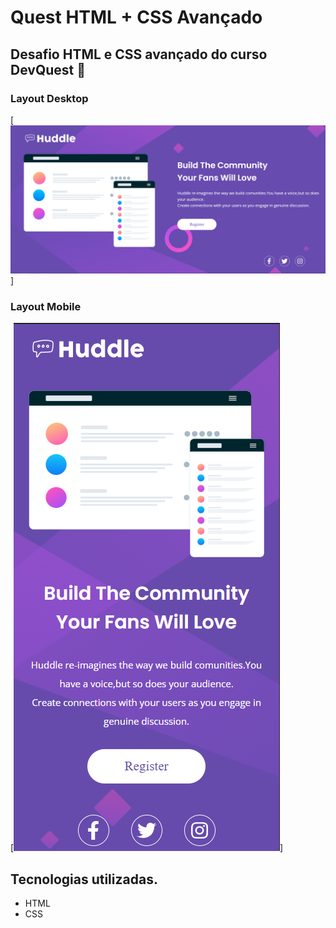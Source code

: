 # Quest HTML + CSS Avançado

## Desafio HTML e CSS avançado do curso DevQuest 🚀


### Layout Desktop

[<img src="./src/images/Desktop.png">]

### Layout Mobile

[<img src="./src/images/mobile.png">]

## Tecnologias utilizadas.

- HTML
- CSS
